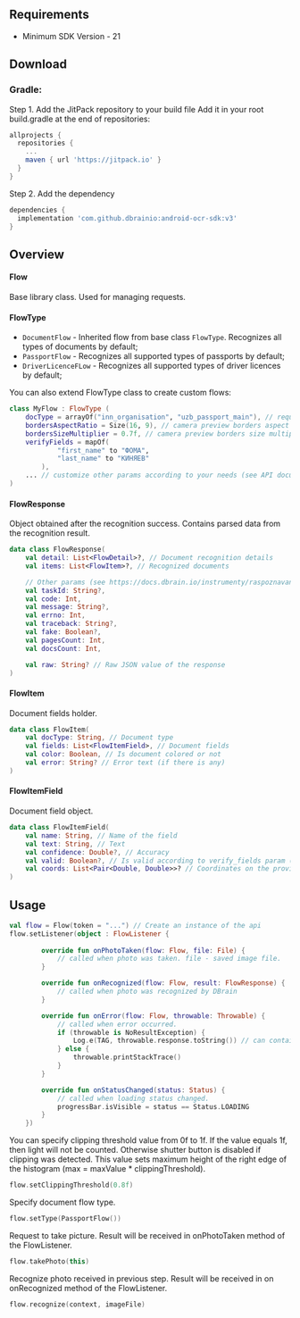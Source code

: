 ## Requirements
- Minimum SDK Version - 21


## Download
### Gradle:

Step 1. Add the JitPack repository to your build file Add it in your root build.gradle at the end of repositories:
```gradle
allprojects {
  repositories {
    ...
    maven { url 'https://jitpack.io' }
  }
}
```

Step 2. Add the dependency
```gradle
dependencies {
  implementation 'com.github.dbrainio:android-ocr-sdk:v3'
}
```

## Overview
#### Flow
Base library class. Used for managing requests.

#### FlowType
- `DocumentFlow` - Inherited flow from base class `FlowType`. Recognizes all types of documents by default;
- `PassportFlow` - Recognizes all supported types of passports by default;
- `DriverLicenceFLow` - Recognizes all supported types of driver licences by default;

You can also extend FlowType class to create custom flows:
```kotlin
class MyFlow : FlowType (
	docType = arrayOf("inn_organisation", "uzb_passport_main"), // requested document types
	bordersAspectRatio = Size(16, 9), // camera preview borders aspect ratio
	bordersSizeMultiplier = 0.7f, // camera preview borders size multiplier (1f = matches screen width)
	verifyFields = mapOf(
			"first_name" to "ФОМА",
			"last_name" to "КИНЯЕВ"
		),
	... // customize other params according to your needs (see API documentation https://docs.dbrain.io/instrumenty/raspoznavanie-dokumentov) 
)
```

#### FlowResponse
Object obtained after the recognition success. Contains parsed data from the recognition result.
```kotlin
data class FlowResponse(
    val detail: List<FlowDetail>?, // Document recognition details
    val items: List<FlowItem>?, // Recognized documents 

	// Other params (see https://docs.dbrain.io/instrumenty/raspoznavanie-dokumentov)
    val taskId: String?, 
    val code: Int,
    val message: String?,
    val errno: Int,
    val traceback: String?,
    val fake: Boolean?,
    val pagesCount: Int,
    val docsCount: Int,

    val raw: String? // Raw JSON value of the response
) 
```

#### FlowItem
Document fields holder.
```kotlin
data class FlowItem(
    val docType: String, // Document type
    val fields: List<FlowItemField>, // Document fields
    val color: Boolean, // Is document colored or not
    val error: String? // Error text (if there is any)
)
```

#### FlowItemField
Document field object.
```kotlin
data class FlowItemField(
    val name: String, // Name of the field
    val text: String, // Text
    val confidence: Double?, // Accuracy
    val valid: Boolean?, // Is valid according to verify_fields param (see https://docs.dbrain.io/instrumenty/raspoznavanie-dokumentov)
    val coords: List<Pair<Double, Double>>? // Coordinates on the provided image
)
```



## Usage

```kotlin
val flow = Flow(token = "...") // Create an instance of the api
flow.setListener(object : FlowListener {
        
        override fun onPhotoTaken(flow: Flow, file: File) {
            // called when photo was taken. file - saved image file.
        }

        override fun onRecognized(flow: Flow, result: FlowResponse) {
            // called when photo was recognized by DBrain
        }

        override fun onError(flow: Flow, throwable: Throwable) {
            // called when error occurred. 
            if (throwable is NoResultException) {
            	Log.e(TAG, throwable.response.toString()) // can contain FlowResponce object with details.
            } else {
            	throwable.printStackTrace()
            }
        }

        override fun onStatusChanged(status: Status) {
            // called when loading status changed.
            progressBar.isVisible = status == Status.LOADING
        }
    })
```

You can specify clipping threshold value from 0f to 1f. If the value equals 1f, then light will not be counted. 
Otherwise shutter button is disabled if clipping was detected.
This value sets maximum height of the right edge of the histogram (max = maxValue * clippingThreshold).
```kotlin
flow.setClippingThreshold(0.8f)
```

Specify document flow type. 
```kotlin
flow.setType(PassportFlow())
```

Request to take picture. Result will be received in onPhotoTaken method of the FlowListener. 
```kotlin
flow.takePhoto(this)
```

Recognize photo received in previous step. Result will be received in on onRecognized method of the FlowListener. 
```kotlin
flow.recognize(context, imageFile)
```
